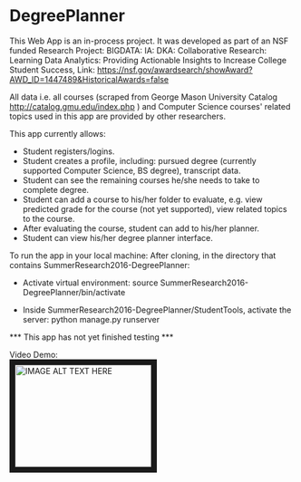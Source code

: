 # DegreePlanner

This Web App is an in-process project. It was developed as part of an NSF funded Research Project:
BIGDATA: IA: DKA: Collaborative Research: Learning Data Analytics: Providing Actionable Insights to Increase College Student Success,
Link: https://nsf.gov/awardsearch/showAward?AWD_ID=1447489&HistoricalAwards=false

All data i.e. all courses (scraped from George Mason University Catalog http://catalog.gmu.edu/index.php ) and Computer Science courses' related topics used in this app are provided by other researchers.

This app currently allows:
- Student registers/logins.
- Student creates a profile, including: pursued degree (currently supported Computer Science, BS degree), transcript data.
- Student can see the remaining courses he/she needs to take to complete degree.
- Student can add a course to his/her folder to evaluate, e.g. view predicted grade for the course (not yet supported), view related topics to the course.
- After evaluating the course, student can add to his/her planner.
- Student can view his/her degree planner interface.

To run the app in your local machine:
After cloning, in the directory that contains SummerResearch2016-DegreePlanner:
- Activate virtual environment:
source SummerResearch2016-DegreePlanner/bin/activate

- Inside SummerResearch2016-DegreePlanner/StudentTools, activate the server:
python manage.py runserver

*** This app has not yet finished testing ***

Video Demo:<br/>
<a href="http://www.youtube.com/watch?feature=player_embedded&v=5yHbVoNK8W0
" target="_blank"><img src="http://img.youtube.com/vi/5yHbVoNK8W0/0.jpg"
alt="IMAGE ALT TEXT HERE" width="240" height="180" border="10" /></a>

